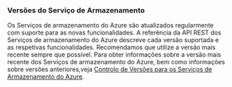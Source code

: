 ### Versões do Serviço de Armazenamento
Os Serviços de armazenamento do Azure são atualizados regularmente com suporte para as novas funcionalidades. A referência da API REST dos Serviços de armazenamento do Azure descreve cada versão suportada e as respetivas funcionalidades. Recomendamos que utilize a versão mais recente sempre que possível. Para obter informações sobre a versão mais recente dos Serviços de armazenamento do Azure, bem como informações sobre versões anteriores,veja [Controlo de Versões para os Serviços de Armazenamento do Azure](https://msdn.microsoft.com/library/azure/dd894041.aspx).  

<!--HONumber=Sep16_HO3-->


